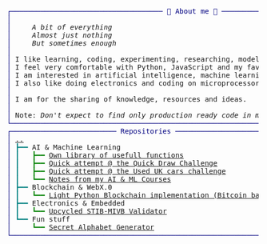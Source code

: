 <pre style="font-family:Menlo,'DejaVu Sans Mono',consolas,'Courier New',monospace"><span style="color: #000080; text-decoration-color: #000080">┌──────────────────────────────────── 🐙 About me 🐙 ────────────────────────────────────┐</span>          
<span style="color: #000080; text-decoration-color: #000080">│</span> <span style="font-style: italic"> </span>                                                                                      <span style="color: #000080; text-decoration-color: #000080">│</span>          
<span style="color: #000080; text-decoration-color: #000080">│</span> <span style="font-style: italic">    A bit of everything </span>                                                               <span style="color: #000080; text-decoration-color: #000080">│</span>          
<span style="color: #000080; text-decoration-color: #000080">│</span> <span style="font-style: italic">    Almost just nothing</span>                                                                <span style="color: #000080; text-decoration-color: #000080">│</span>          
<span style="color: #000080; text-decoration-color: #000080">│</span> <span style="font-style: italic">    But sometimes enough</span>                                                               <span style="color: #000080; text-decoration-color: #000080">│</span>          
<span style="color: #000080; text-decoration-color: #000080">│</span>                                                                                        <span style="color: #000080; text-decoration-color: #000080">│</span>          
<span style="color: #000080; text-decoration-color: #000080">│</span> I like learning, coding, experimenting, researching, modelling.                        <span style="color: #000080; text-decoration-color: #000080">│</span>          
<span style="color: #000080; text-decoration-color: #000080">│</span> I feel very comfortable with Python, JavaScript and my favourite C++ and C.            <span style="color: #000080; text-decoration-color: #000080">│</span>          
<span style="color: #000080; text-decoration-color: #000080">│</span> I am interested in artificial intelligence, machine learning and process modelling.    <span style="color: #000080; text-decoration-color: #000080">│</span>          
<span style="color: #000080; text-decoration-color: #000080">│</span> I also like doing electronics and coding on microprocessors.                           <span style="color: #000080; text-decoration-color: #000080">│</span>          
<span style="color: #000080; text-decoration-color: #000080">│</span>                                                                                        <span style="color: #000080; text-decoration-color: #000080">│</span>          
<span style="color: #000080; text-decoration-color: #000080">│</span> I am for the sharing of knowledge, resources and ideas.                                <span style="color: #000080; text-decoration-color: #000080">│</span>          
<span style="color: #000080; text-decoration-color: #000080">│</span>                                                                                        <span style="color: #000080; text-decoration-color: #000080">│</span>          
<span style="color: #000080; text-decoration-color: #000080">│</span> Note: <span style="font-style: italic">Don't expect to find only production ready code in my repo, mainly the opposite.</span> <span style="color: #000080; text-decoration-color: #000080">│</span>          
<span style="color: #000080; text-decoration-color: #000080">└────────────────────────────────────────────────────────────────────────────────────────┘</span>          
<span style="color: #000080; text-decoration-color: #000080">┌───────────────────────── Repositories ─────────────────────────┐</span>                                  
<span style="color: #000080; text-decoration-color: #000080">│</span> <a href="https://github.com/bortch">..</a>                                                             <span style="color: #000080; text-decoration-color: #000080">│</span>                                  
<span style="color: #000080; text-decoration-color: #000080">│</span> <span style="color: #008080; text-decoration-color: #008080">┣━━ </span>AI &amp; Machine Learning                                      <span style="color: #000080; text-decoration-color: #000080">│</span>                                  
<span style="color: #000080; text-decoration-color: #000080">│</span> <span style="color: #008080; text-decoration-color: #008080">┃   </span><span style="color: #008000; text-decoration-color: #008000">┣━━ </span><a href="https://github.com/bortch/bs_lib">Own library of usefull functions</a>                       <span style="color: #000080; text-decoration-color: #000080">│</span>                                  
<span style="color: #000080; text-decoration-color: #000080">│</span> <span style="color: #008080; text-decoration-color: #008080">┃   </span><span style="color: #008000; text-decoration-color: #008000">┣━━ </span><a href="https://github.com/bortch/quickdraw">Quick attempt @ the Quick Draw Challenge</a>               <span style="color: #000080; text-decoration-color: #000080">│</span>                                  
<span style="color: #000080; text-decoration-color: #000080">│</span> <span style="color: #008080; text-decoration-color: #008080">┃   </span><span style="color: #008000; text-decoration-color: #008000">┣━━ </span><a href="https://github.com/bortch/second_hand_UK_car_challenge">Quick attempt @ the Used UK cars challenge</a>             <span style="color: #000080; text-decoration-color: #000080">│</span>                                  
<span style="color: #000080; text-decoration-color: #000080">│</span> <span style="color: #008080; text-decoration-color: #008080">┃   </span><span style="color: #008000; text-decoration-color: #008000">┗━━ </span><a href="https://github.com/bortch/Learning_Machine_Learning">Notes from my AI &amp; ML Courses</a>                          <span style="color: #000080; text-decoration-color: #000080">│</span>                                  
<span style="color: #000080; text-decoration-color: #000080">│</span> <span style="color: #008080; text-decoration-color: #008080">┣━━ </span>Blockchain &amp; WebX.0                                        <span style="color: #000080; text-decoration-color: #000080">│</span>                                  
<span style="color: #000080; text-decoration-color: #000080">│</span> <span style="color: #008080; text-decoration-color: #008080">┃   </span><span style="color: #008000; text-decoration-color: #008000">┗━━ </span><a href="https://github.com/bortch/daibile">Light Python Blockchain implementation (Bitcoin based)</a> <span style="color: #000080; text-decoration-color: #000080">│</span>                                  
<span style="color: #000080; text-decoration-color: #000080">│</span> <span style="color: #008080; text-decoration-color: #008080">┣━━ </span>Electronics &amp; Embedded                                     <span style="color: #000080; text-decoration-color: #000080">│</span>                                  
<span style="color: #000080; text-decoration-color: #000080">│</span> <span style="color: #008080; text-decoration-color: #008080">┃   </span><span style="color: #008000; text-decoration-color: #008000">┗━━ </span><a href="https://bortch.github.io/Upcycled-STIB-Validator/">Upcycled STIB-MIVB Validator</a>                           <span style="color: #000080; text-decoration-color: #000080">│</span>                                  
<span style="color: #000080; text-decoration-color: #000080">│</span> <span style="color: #008080; text-decoration-color: #008080">┗━━ </span>Fun stuff                                                  <span style="color: #000080; text-decoration-color: #000080">│</span>                                  
<span style="color: #000080; text-decoration-color: #000080">│</span> <span style="color: #008080; text-decoration-color: #008080">    </span><span style="color: #008000; text-decoration-color: #008000">┗━━ </span><a href="https://github.com/bortch/secret_alphabet">Secret Alphabet Generator</a>                              <span style="color: #000080; text-decoration-color: #000080">│</span>                                  
<span style="color: #000080; text-decoration-color: #000080">└────────────────────────────────────────────────────────────────┘</span>                                  
</pre>
